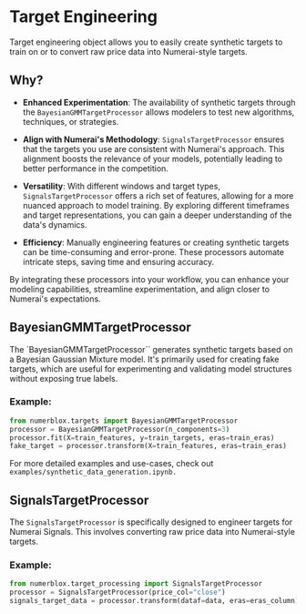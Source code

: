# Target Engineering

Target engineering object allows you to easily create synthetic targets to train on or to convert raw price data into Numerai-style targets.

## Why?

- **Enhanced Experimentation**: The availability of synthetic targets through the `BayesianGMMTargetProcessor` allows modelers to test new algorithms, techniques, or strategies.

- **Align with Numerai's Methodology**: `SignalsTargetProcessor` ensures that the targets you use are consistent with Numerai's approach. This alignment boosts the relevance of your models, potentially leading to better performance in the competition.

- **Versatility**: With different windows and target types, `SignalsTargetProcessor` offers a rich set of features, allowing for a more nuanced approach to model training. By exploring different timeframes and target representations, you can gain a deeper understanding of the data's dynamics.

- **Efficiency**: Manually engineering features or creating synthetic targets can be time-consuming and error-prone. These processors automate intricate steps, saving time and ensuring accuracy.

By integrating these processors into your workflow, you can enhance your modeling capabilities, streamline experimentation, and align closer to Numerai's expectations.

## BayesianGMMTargetProcessor

The `BayesianGMMTargetProcessor`` generates synthetic targets based on a Bayesian Gaussian Mixture model. It's primarily used for creating fake targets, which are useful for experimenting and validating model structures without exposing true labels.

### Example:
```py
from numerblox.targets import BayesianGMMTargetProcessor
processor = BayesianGMMTargetProcessor(n_components=3)
processor.fit(X=train_features, y=train_targets, eras=train_eras)
fake_target = processor.transform(X=train_features, eras=train_eras)
```

For more detailed examples and use-cases, check out `examples/synthetic_data_generation.ipynb.`


## SignalsTargetProcessor

The `SignalsTargetProcessor` is specifically designed to engineer targets for Numerai Signals. This involves converting raw price data into Numerai-style targets.

### Example:
```py
from numerblox.target_processing import SignalsTargetProcessor
processor = SignalsTargetProcessor(price_col="close")
signals_target_data = processor.transform(dataf=data, eras=eras_column)
```